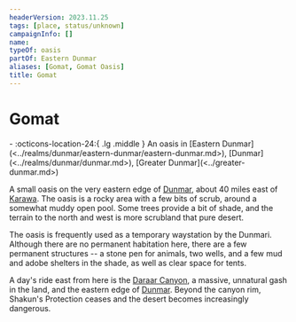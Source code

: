 ```yaml
---
headerVersion: 2023.11.25
tags: [place, status/unknown]
campaignInfo: []
name:
typeOf: oasis
partOf: Eastern Dunmar
aliases: [Gomat, Gomat Oasis]
title: Gomat
---
```

# Gomat
<div class="grid cards ext-narrow-margin ext-one-column" markdown>
-    :octicons-location-24:{ .lg .middle } An oasis in [Eastern Dunmar](<../realms/dunmar/eastern-dunmar/eastern-dunmar.md>), [Dunmar](<../realms/dunmar/dunmar.md>), [Greater Dunmar](<../greater-dunmar.md>)  
</div>


A small oasis on the very eastern edge of [Dunmar](<../realms/dunmar/dunmar.md>), about 40 miles east of [Karawa](<../realms/dunmar/eastern-dunmar/karawa.md>). The oasis is a rocky area with a few bits of scrub, around a somewhat muddy open pool. Some trees provide a bit of shade, and the terrain to the north and west is more scrubland that pure desert. 

The oasis is frequently used as a temporary waystation by the Dunmari. Although there are no permanent habitation here, there are a few permanent structures -- a stone pen for animals, two wells, and a few mud and adobe shelters in the shade, as well as clear space for tents. 

A day's ride east from here is the [Daraar Canyon](<./daraar-canyon.md>), a massive, unnatural gash in the land, and the eastern edge of [Dunmar](<../realms/dunmar/dunmar.md>). Beyond the canyon rim, Shakun's Protection ceases and the desert becomes increasingly dangerous. 